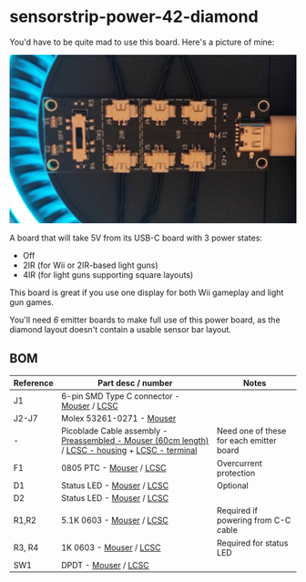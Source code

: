 # sensorstrip-power-42-diamond

You'd have to be quite mad to use this board. Here's a picture of mine:

![Image of power-42-diamond board](/resources/power-42-diamond.jpg)

A board that will take 5V from its USB-C board with 3 power states:

- Off
- 2IR (for Wii or 2IR-based light guns)
- 4IR (for light guns supporting square layouts)

This board is great if you use one display for both Wii gameplay and light gun games.

You'll need *6* emitter boards to make full use of this power board, as the diamond layout doesn't contain a usable sensor bar layout.

## BOM

| Reference | Part desc / number | Notes |
|----------|-------------|-------|
| J1 | 6-pin SMD Type C connector - [Mouser](https://www.mouser.co.uk/ProductDetail/GCT/USB4135-GF-A?qs=Li%252BoUPsLEnt6HRo6RUvaXA%3D%3D) / [LCSC](https://lcsc.com/product-detail/USB-Connectors_DEALON-USB-TYPE-C-007_C2927027.html) |  |
| J2-J7 | Molex 53261-0271  - [Mouser](https://www.mouser.com/ProductDetail/Molex/53261-0271?qs=%252B72YyncTwW%252B8%252BBjraxGf3A%3D%3D) | |
| - | Picoblade Cable assembly - [Preassembled - Mouser (60cm length)](https://www.mouser.com/ProductDetail/Molex/15134-0206?qs=F%2F1Z9SgJL%252BXkfyBT%252BHsQcw%3D%3D) / [LCSC - housing](https://www.lcsc.com/product-detail/_MOLEX-_C293613.html) + [LCSC - terminal](https://www.lcsc.com/product-detail/_MOLEX-_C259763.html) | Need one of these for each emitter board |
| F1 | 0805 PTC - [Mouser](https://www.mouser.com/ProductDetail/Murata-Electronics/PRG21BC0R2MM1RA?qs=makukexe9nzHJ%252Bvxp0S09w%3D%3D) / [LCSC](https://www.lcsc.com/product-detail/_Murata-Electronics-_C184863.html) | Overcurrent protection |
| D1 | Status LED - [Mouser](https://www.mouser.co.uk/ProductDetail/Wurth-Elektronik/150060GS75000?qs=LlUlMxKIyB0UYkq5lDO8nA%3D%3D) / [LCSC](https://www.lcsc.com/product-detail/Light-Emitting-Diodes-LED_Everlight-Elec-19-217-GHC-YR1S2-3T_C72043.html) | Optional |
| D2 | Status LED - [Mouser](https://www.mouser.co.uk/ProductDetail/Lite-On/LTST-C190KFKT?qs=6QHXI9jVcTyVErVIqD1vhg%3D%3D) / [LCSC](https://www.lcsc.com/product-detail/Light-Emitting-Diodes-LED_BrtLed-Bright-LED-Elec-BL-HKC36G-AV-TRB_C165981.html) | |
| R1,R2 | 5.1K 0603 - [Mouser](https://www.mouser.com/ProductDetail/Panasonic/ERJ-3EKF5101V?qs=MVjVSMjNRMqhyossZ5oXsQ%3D%3D) / [LCSC](https://lcsc.com/product-detail/Chip-Resistor-Surface-Mount_PANASONIC-ERJ3EKF5101V_C123727.html) | Required if powering from C-C cable |
| R3, R4 | 1K 0603 - [Mouser](https://www.mouser.co.uk/ProductDetail/Panasonic/ERJ-3EKF1001V?qs=H7k1u0Mp9JTM8yQxOuvoDg%3D%3D) / [LCSC](https://www.lcsc.com/product-detail/Chip-Resistor-Surface-Mount_YAGEO-RC0603FR-071KL_C22548.html) | Required for status LED |
| SW1 | DPDT - [Mouser](https://www.mouser.co.uk/ProductDetail/CK/JS203011SCQN?qs=JjVGa%2FzevDlOFy51fkl7ZQ%3D%3D) / [LCSC](https://www.lcsc.com/product-detail/Slide-Switches_Korean-Hroparts-Elec-K3-2336S-F1_C223869.html) | |

